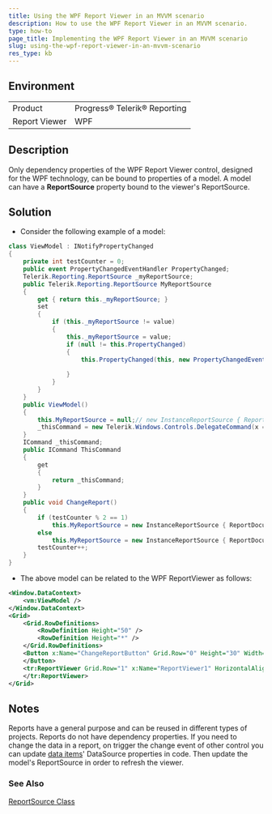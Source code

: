 ```yaml
---
title: Using the WPF Report Viewer in an MVVM scenario
description: How to use the WPF Report Viewer in an MVVM scenario.
type: how-to
page_title: Implementing the WPF Report Viewer in an MVVM scenario
slug: using-the-wpf-report-viewer-in-an-mvvm-scenario
res_type: kb
---
```


## Environment

<table>
	<tbody>
		<tr>
			<td>Product</td>
			<td>Progress® Telerik® Reporting</td>
		</tr>
		<tr>
			<td>Report Viewer</td>
			<td>WPF</td>
		</tr>
	</tbody>
</table>

## Description    

Only dependency properties of the WPF Report Viewer control, designed for the WPF technology, can be bound to properties of a model. A model can have a **ReportSource** property bound to the viewer's ReportSource.  
  
## Solution  
  
- Consider the following example of a model:  

```cs
class ViewModel : INotifyPropertyChanged
{
    private int testCounter = 0;
    public event PropertyChangedEventHandler PropertyChanged;
    Telerik.Reporting.ReportSource _myReportSource;
    public Telerik.Reporting.ReportSource MyReportSource
    {
        get { return this._myReportSource; }
        set
        {
            if (this._myReportSource != value)
            {
                this._myReportSource = value;
                if (null != this.PropertyChanged)
                {
                    this.PropertyChanged(this, new PropertyChangedEventArgs("MyReportSource"));
                   
                }
            }
        }
    }
    public ViewModel()
    {
        this.MyReportSource = null;// new InstanceReportSource { ReportDocument = null };
        _thisCommand = new Telerik.Windows.Controls.DelegateCommand(x => ChangeReport());
    }
    ICommand _thisCommand;
    public ICommand ThisCommand
    {
        get
        {
            return _thisCommand;
        }
    }
    public void ChangeReport()
    {
        if (testCounter % 2 == 1)
            this.MyReportSource = new InstanceReportSource { ReportDocument = new Report1() };
        else
            this.MyReportSource = new InstanceReportSource { ReportDocument = new Report2() };
        testCounter++;
    }
}
```
  
- The above model can be related to the WPF ReportViewer as follows:  

```XML
<Window.DataContext>
    <vm:ViewModel />
</Window.DataContext>
<Grid>
    <Grid.RowDefinitions>
        <RowDefinition Height="50" />
        <RowDefinition Height="*" />
    </Grid.RowDefinitions>
    <Button x:Name="ChangeReportButton" Grid.Row="0" Height="30" Width="100" Command="{Binding ThisCommand}" Content="Change Report"  >
    </Button>
    <tr:ReportViewer Grid.Row="1" x:Name="ReportViewer1" HorizontalAlignment="Stretch" ReportSource="{Binding MyReportSource}" >
    </tr:ReportViewer>
</Grid>
```
  
## Notes

Reports have a general purpose and can be reused in different types of projects. Reports do not have dependency properties. If you need to change the data in a report, on trigger the change event of other control you can update [data items](../data-items)' DataSource properties in code. Then update the model's ReportSource in order to refresh the viewer. 

### See Also

[ReportSource Class](../t-telerik-reporting-reportsource)
